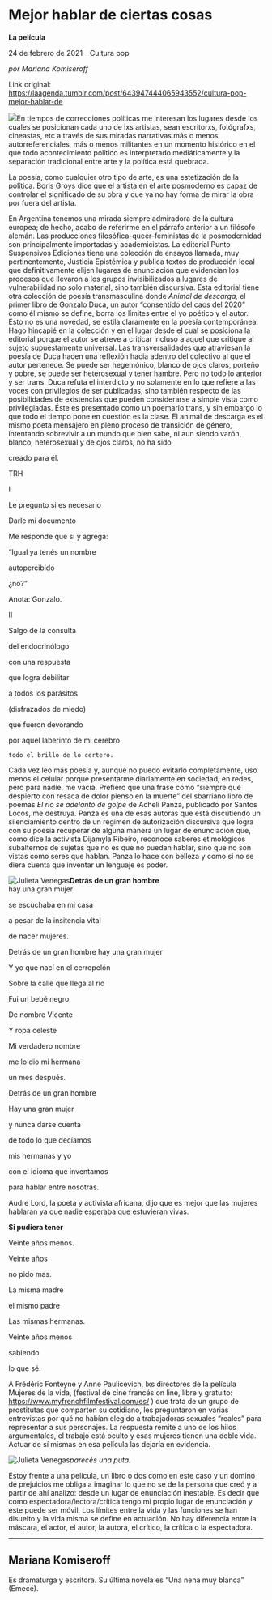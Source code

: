 # Mejor hablar de ciertas cosas

**La película**

24 de febrero de 2021 - Cultura pop

_por Mariana Komiseroff_

Link original: https://laagenda.tumblr.com/post/643947444065943552/cultura-pop-mejor-hablar-de

![](https://64.media.tumblr.com/0e56ec6dd7edf3f36f9b6d140b45c69e/9731cd20d87ec160-cc/s500x750/2991ff98467d1168a6222913ba9de90d2947cd4f.jpg)En
tiempos de correcciones políticas me interesan los lugares desde los cuales se
posicionan cada uno de lxs artistas, sean escritorxs, fotógrafxs, cineastas,
etc a través de sus miradas narrativas más o menos autorreferenciales, más o
menos militantes en un momento histórico en el que todo acontecimiento político
es interpretado mediáticamente y la separación tradicional entre arte y la
política está quebrada.

La poesía,
como cualquier otro tipo de arte, es una estetización de la política. Boris
Groys dice que el artista en el arte posmoderno es capaz de controlar el
significado de su obra y que ya no hay forma de mirar la obra por fuera del
artista. 

En Argentina tenemos una mirada siempre
admiradora de la cultura europea; de hecho, acabo de referirme en el párrafo anterior a
un filósofo alemán. Las producciones filosófica-queer-feministas de la
posmodernidad son principalmente importadas y academicistas. La editorial Punto
Suspensivos Ediciones tiene una colección de ensayos llamada, muy pertinentemente,
Justicia Epistémica y publica textos de producción local que definitivamente
elijen lugares de enunciación que evidencian los procesos que llevaron a los
grupos invisibilizados a lugares de vulnerabilidad no solo material, sino
también discursiva. Esta editorial tiene otra colección de poesía
transmasculina donde *Animal de descarga,*
el primer libro de Gonzalo Duca, un autor “consentido del caos del 2020” como
él mismo se define, borra los límites entre el yo poético y el autor. Esto no
es una novedad, se estila claramente en la poesía contemporánea. Hago
hincapié en la colección y en el lugar desde el cual se posiciona la editorial
porque el autor se atreve a criticar incluso a aquel que critique al sujeto
supuestamente universal. Las transversalidades que atraviesan la poesía de Duca
hacen una reflexión hacia adentro del colectivo al que el autor pertenece. Se
puede ser hegemónico, blanco de ojos claros, porteño y pobre, se puede ser
heterosexual y tener hambre. Pero no todo lo anterior y ser trans. Duca refuta el interdicto y no solamente
en lo que refiere a las voces con privilegios de ser publicadas, sino también respecto
de las posibilidades de existencias que pueden considerarse a simple vista como
privilegiadas. Éste es presentado como un poemario trans, y sin embargo lo que
todo el tiempo pone en cuestión es la clase. El animal de descarga es el mismo
poeta mensajero en pleno proceso de transición de género, intentando sobrevivir
a un mundo que bien sabe, ni aun siendo varón, blanco, heterosexual y de ojos
claros, no ha sido

 creado
para él. 

TRH

I

Le
pregunto si es necesario

Darle mi
documento

Me
responde que sí y agrega:

“Igual ya
tenés un nombre 

autopercibido


¿no?”

Anota:
Gonzalo.

II

Salgo de
la consulta

del
endocrinólogo

con una
respuesta

que logra
debilitar

a todos
los parásitos

(disfrazados
de miedo)

que
fueron devorando

  por aquel laberinto de mi cerebro

    todo el brillo de lo certero.

Cada vez leo
más poesía y, aunque no puedo evitarlo completamente, uso menos el celular
porque presentarme diariamente en sociedad, en redes, pero para nadie, me
vacía. Prefiero que una frase como “siempre que despierto con resaca de dolor
pienso en la muerte” del sbarriano libro
de poemas *El río se adelantó de golpe*
de Acheli Panza, publicado por Santos Locos, me destruya. Panza es una de esas autoras que está
discutiendo un silenciamiento dentro de un régimen de autorización discursiva
que logra con su poesía recuperar de alguna manera un lugar de enunciación que,
como dice la activista Dijamyla Ribeiro, reconoce saberes etimológicos
subalternos de sujetas que no es que no puedan hablar, sino que no son vistas
como seres que hablan. Panza lo hace con belleza y como si no se diera cuenta
que inventar un lenguaje es poder.

![Julieta Venegas](https://64.media.tumblr.com/bea5b09afb2efa111a75c0ccf66bc3df/9731cd20d87ec160-1e/s250x400/049f0a0022ad8894ac56106adeb24424c4b466e1.jpg)**Detrás de un gran hombre**  
hay una
gran mujer

se
escuchaba en mi casa

a pesar
de la insitencia vital

de nacer
mujeres.

Detrás de
un gran hombre hay una gran mujer

Y yo que
nací en el cerropelón

Sobre la
calle que llega al río

Fui un
bebé negro

De nombre
Vicente

Y ropa
celeste

Mi
verdadero nombre 

me lo dio
mi hermana 

un mes
después.

Detrás de
un gran hombre

Hay una
gran mujer

y nunca
darse cuenta 

de todo
lo que decíamos 

mis
hermanas y yo 

con el
idioma que inventamos 

para
hablar entre nosotras.

Audre Lord, la poeta y activista africana, dijo que es mejor que las mujeres hablaran ya que
nadie esperaba que estuvieran vivas.

**Si pudiera tener**

Veinte
años menos.

Veinte
años

no pido
mas.

La misma madre

el mismo
padre

Las
mismas hermanas.

Veinte
años menos

sabiendo

lo que
sé.

A
Frédéric Fonteyne y Anne Paulicevich, lxs directores de la película Mujeres de
la vida, (festival de cine francés on line, libre y gratuito: <https://www.myfrenchfilmfestival.com/es/> ) que trata de un grupo de
prostitutas que comparten su cotidiano, les preguntaron en varias entrevistas
por qué no habían elegido a trabajadoras sexuales “reales” para representar a
sus personajes. La respuesta remite a uno de los hilos argumentales, el trabajo
está oculto y esas mujeres tienen una doble vida. Actuar de sí mismas en esa
película las dejaría en evidencia.

![Julieta Venegas](https://64.media.tumblr.com/fb0ecc3a2cdea5daa7587525e45b9462/9731cd20d87ec160-b9/s250x400/960bfe97231796387b776196479ae0656317d2a7.jpg)*parecés una puta.*  
  
Estoy
frente a una película, un libro o dos como en este caso y un dominó de
prejuicios me obliga a imaginar lo que no sé de la persona que creó y a partir
de ahí analizo: desde un lugar de enunciación inestable. Es decir que como
espectadora/lectora/crítica tengo mi propio lugar de enunciación y éste puede
ser móvil. Los límites entre la vida y las funciones se han disuelto y la vida
misma se define en actuación. No hay diferencia entre la máscara, el actor, el
autor, la autora, el crítico, la crítica o la espectadora.



---

Mariana Komiseroff
------------------

 Es dramaturga y escritora. Su última novela es “Una nena muy blanca” (Emecé).

